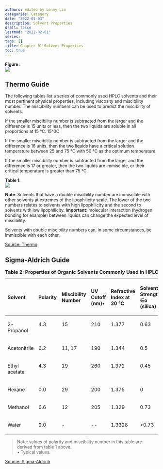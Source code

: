 ```yaml
---
authors: edited by Lenny Lin
categories: Category
date: "2022-01-03"
description: Solvent Properties
draft: false
lastmod: "2022-02-01"
series: 
tags: []
title: Chapter 01 Solvent Properties
toc: true
---
```


<figcaption><b>Figure </b>: </figcaption>
<img src = "/docs/images/"/>



<!--more-->

## Thermo Guide  

The following tables list a series of commonly used HPLC solvents and their most pertinent physical properties, including viscosity and miscibility number. The miscibility numbers can be used to predict the miscibility of solvents.  

If the smaller miscibility number is subtracted from the larger and the difference is 15 units or less, then the two liquids are soluble in all proportions at 15 °C.  15^0C

If the smaller miscibility number is subtracted from the larger and the difference is 16 units, then the two liquids have a critical solution temperature between 25 and 75 °C with 50 °C as the optimum temperature.  

If the smaller miscibility number is subtracted from the larger and the difference is 17 or greater, then the two liquids are immiscible, or their critical temperature is greater than 75 °C.  


<figcaption><b>Table 1</b>: </figcaption>
<img src = "/docs/images/Screenshot 2022-01-16 212538.png"/>

<b>Note</b>: Solvents that have a double miscibility number are immiscible with other solvents at extremes of the lipophilicity scale. The lower of the two numbers relates to solvents with high lipophilicity and the second to solvents with low lipophilicity. 
<b>Important</b>: molecular interaction (hydrogen bonding for example) between liquids can change the expected level of miscibility.

Solvents with double miscibility numbers can, in some circumstances, be immiscible with each other.


[Source: Thermo](https://assets.thermofisher.com/TFS-Assets/CMD/Product-Guides/TG-20421-HPLC-Troubleshooting-Guide-TG20421-EN.pdf)


## Sigma-Aldrich Guide  

<table style="width:100%;">
  <caption style="text-align:left", align = "top"><b>Table 2: Properties of Organic Solvents Commonly Used in HPLC</b></caption>
  <colgroup>
    <col style="width: 13%" /><col style="width: 13%" /><col style="width: 13%" /><col style="width: 13%" /><col style="width: 13%" /><col style="width: 13%" /><col style="width: 13%" />
  </colgroup>
  <thead>
  <tr style="text-align:left" class="header">
    <th><p>Solvent</p></th><th><p>Polarity</p></th><th><p>Miscibility Number</p></th><th><p>UV Cutoff (nm)•</p></th><th><p>Refractive Index at 20 °C</p></th><th><p>Solvent Strength, ∈o (silica)</p></th><th><p>Viscosity at 20 °C, cP</p></th>
  </tr>
  </thead>
  <tbody VALIGN=TOP>
    <tr class="odd">
      <td><p>2-Propanol</p></td><td><p>4.3</p></td><td><p>15</p></td><td><p>210</p></td><td><p>1.377</p></td><td><p>0.63</p></td><td><p>2.3</p></td>
    </tr>
    <tr class="even">
      <td><p>Acetonitrile</p></td><td><p>6.2</p></td><td><p>11, 17</p></td><td><p>190</p></td><td><p>1.344</p></td><td><p>0.5</p></td><td><p>0.37</p></td>
    </tr>
    <tr class="odd">
      <td><p>Ethyl acetate</p></td><td><p>4.3</p></td><td><p>19</p></td><td><p>260</p></td><td><p>1.372</p></td><td><p>0.45</p></td><td><p>0.45</p></td>
    </tr>
    <tr class="even">
      <td><p>Hexane</p></td><td><p>0.0</p></td><td><p>29</p></td><td><p>200</p></td><td><p>1.375</p></td><td><p>0</p></td><td><p>0.33</p></td>
    </tr>
    <tr class="odd">
      <td><p>Methanol</p></td><td><p>6.6</p></td><td><p>12</p></td><td><p>205</p></td><td><p>1.329</p></td><td><p>0.73</p></td><td><p>0.6</p></td>
    </tr>
    <tr class="even">
      <td><p>Water</p></td><td><p>9.0</p></td><td><p>-</p></td><td><p>--</p></td><td><p>1.3328</p></td><td><p>>0.73</p></td><td><p>1</p></td>
    </tr>
  </tbody>
</table>

> Note: values of polarity and miscibility number in this table are derived from table 1 above.  
> • Typical values. 

[Source: Sigma-Aldrich](https://www.sigmaaldrich.com/CA/en/technical-documents/technical-article/analytical-chemistry/small-molecule-hplc/hplc-troubleshooting-guide?gclid=Cj0KCQiA_8OPBhDtARIsAKQu0gYR2a-bKGOUhDIj6CVZCut9t27HPzLqFqcyZBg51Yp8La_Ecue7cw0aAkZDEALw_wcB#table3)
